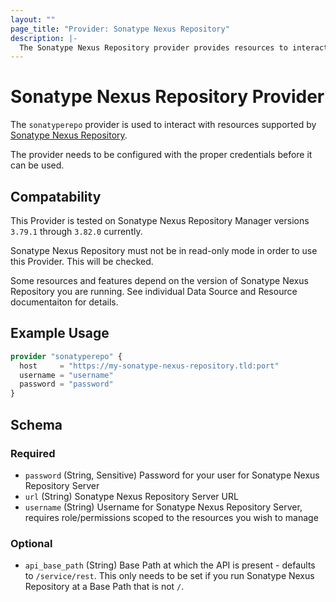 ```yaml
---
layout: ""
page_title: "Provider: Sonatype Nexus Repository"
description: |-
  The Sonatype Nexus Repository provider provides resources to interact with a Sonatype Nexus Repository installation.
---
```


# Sonatype Nexus Repository Provider

The `sonatyperepo` provider is used to interact with resources supported by [Sonatype Nexus Repository](https://www.sonatype.com/products/sonatype-nexus-repository). 

The provider needs to be configured with the proper credentials before it can be used.

## Compatability

This Provider is tested on Sonatype Nexus Repository Manager versions `3.79.1` through `3.82.0` currently.

Sonatype Nexus Repository must not be in read-only mode in order to use this Provider. This will be checked. 
		
Some resources and features depend on the version of Sonatype Nexus Repository you are running. See individual Data Source and Resource documentaiton for details.

## Example Usage

```terraform
provider "sonatyperepo" {
  host     = "https://my-sonatype-nexus-repository.tld:port"
  username = "username"
  password = "password"
}
```

<!-- schema generated by tfplugindocs -->
## Schema

### Required

- `password` (String, Sensitive) Password for your user for Sonatype Nexus Repository Server
- `url` (String) Sonatype Nexus Repository Server URL
- `username` (String) Username for Sonatype Nexus Repository Server, requires role/permissions scoped to the resources you wish to manage

### Optional

- `api_base_path` (String) Base Path at which the API is present - defaults to `/service/rest`. This only needs to be set if you run Sonatype Nexus Repository at a Base Path that is not `/`.